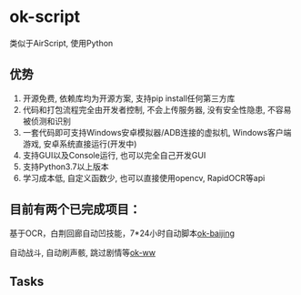 # ok-script

类似于AirScript, 使用Python

## 优势

1. 开源免费, 依赖库均为开源方案, 支持pip install任何第三方库
2. 代码和打包流程完全由开发者控制, 不会上传服务器, 没有安全性隐患, 不容易被侦测和识别
3. 一套代码即可支持Windows安卓模拟器/ADB连接的虚拟机, Windows客户端游戏, 安卓系统直接运行(开发中)
4. 支持GUI以及Console运行, 也可以完全自己开发GUI
5. 支持Python3.7以上版本
6. 学习成本低, 自定义函数少, 也可以直接使用opencv, RapidOCR等api

## 目前有两个已完成项目：

基于OCR，白荆回廊自动凹技能，7*24小时自动脚本[ok-baijing](https://github.com/ok-oldking/ok-baijing)

自动战斗, 自动刷声骸, 跳过剧情等[ok-ww](https://github.com/ok-oldking/ok-wuthering-waves)

## Tasks

